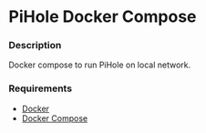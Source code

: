 # PiHole Docker Compose

### Description

Docker compose to run PiHole on local network.

### Requirements

* [Docker](https://docs.docker.com/engine/install/)
* [Docker Compose](https://docs.docker.com/compose/install/)